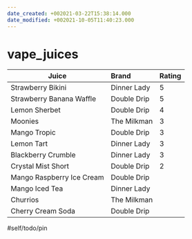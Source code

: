 ```yaml
---
date_created: +002021-03-22T15:38:14.000
date_modified: +002021-10-05T11:40:23.000
---
```


# vape_juices

| Juice                     | Brand       | Rating |
| ------------------------- |:----------- | ------ |
| Strawberry Bikini         | Dinner Lady | 5      |
| Strawberry Banana Waffle  | Double Drip | 5      |
| Lemon Sherbet             | Double Drip | 4      |
| Moonies                   | The Milkman | 3      |
| Mango Tropic              | Double Drip | 3      |
| Lemon Tart                | Dinner Lady | 3      |
| Blackberry Crumble        | Dinner Lady | 3      |
| Crystal Mist Short        | Double Drip | 2      |
| Mango Raspberry Ice Cream | Double Drip |        |
| Mango Iced Tea            | Dinner Lady |        |
| Churrios                  | The Milkman |        |
| Cherry Cream Soda         | Double Drip |        |

#self/todo/pin
